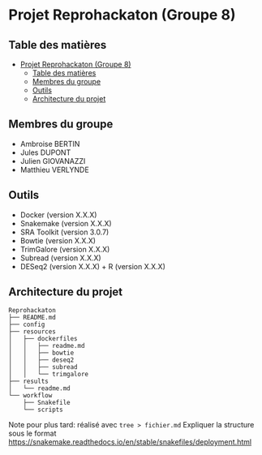 # Projet Reprohackaton (Groupe 8)

## Table des matières

- [Projet Reprohackaton (Groupe 8)](#projet-reprohackaton-groupe-8)
  - [Table des matières](#table-des-matières)
  - [Membres du groupe](#membres-du-groupe)
  - [Outils](#outils)
  - [Architecture du projet](#architecture-du-projet)

## Membres du groupe

- Ambroise BERTIN
- Jules DUPONT
- Julien GIOVANAZZI
- Matthieu VERLYNDE

## Outils

- Docker (version X.X.X)
- Snakemake (version X.X.X)
- SRA Toolkit (version 3.0.7)
- Bowtie (version X.X.X)
- TrimGalore (version X.X.X)
- Subread (version X.X.X)
- DESeq2 (version X.X.X) + R (version X.X.X)

## Architecture du projet

```
Reprohackaton
├── README.md
├── config
├── resources
│   ├── dockerfiles
│   │   ├── readme.md
│   │   ├── bowtie
│   │   ├── deseq2
│   │   ├── subread
│   │   └── trimgalore
├── results
│   └── readme.md
└── workflow
    ├── Snakefile
    └── scripts
```
Note pour plus tard: réalisé avec `tree > fichier.md`
Expliquer la structure sous le format
https://snakemake.readthedocs.io/en/stable/snakefiles/deployment.html 